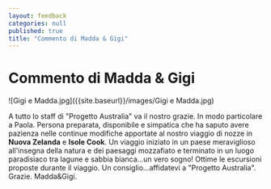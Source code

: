 ```yaml
---
layout: feedback
categories: null
published: true
title: "Commento di Madda & Gigi"
---
```



# Commento di Madda & Gigi

![Gigi e Madda.jpg]({{site.baseurl}}/images/Gigi e Madda.jpg)


A tutto lo staff di "Progetto Australia" va il nostro grazie. In modo particolare a Paola. Persona preparata, disponibile e simpatica che ha saputo avere pazienza nelle continue modifiche apportate al nostro viaggio di nozze in **Nuova Zelanda** e **Isole Cook**. 
Un viaggio iniziato in un paese meraviglioso all'insegna della natura e dei paesaggi mozzafiato e terminato in un luogo paradisiaco tra lagune e sabbia bianca...un vero sogno! Ottime le escursioni proposte durante il viaggio. Un consiglio...affidatevi a "Progetto Australia". 
Grazie. Madda&Gigi.

